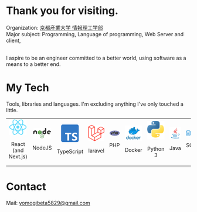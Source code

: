 <h1>Thank you for visiting. </h1>
Organization: <a href="https://www.kyoto-su.ac.jp/faculty/ise/"  target="_blank" rel="noopener noreferrer">京都産業大学 情報理工学部</a>  
<br />
Major subject: Programming, Language of programming, Web Server and client,
<br />
<br />
<p>
	I aspire to be an engineer committed to a better world, using software as a means to a better end.
</p>
<h1>My Tech</h1>
<p >Tools, libraries and languages. I'm excluding anything I've only touched a little.</p>

<table>
  <tr >
    <td align="center" width="96">
        <a href="#YomogiBeta">
            <img src="./images/react-logo.png" width="48px" alt="react-logo" />
        </a>
				<p>React (and Next.js)</p>
    </td>
    <td align="center" width="96">
    <a href="#YomogiBeta">
        <img src="./images/nodejs-logo.png" width="48px" alt="Typescript-logo" />
    </a>
				<p>NodeJS</p>
    </td>
    <td align="center" width="96">
    <a href="#YomogiBeta">
        <img src="./images/typescript-logo.png" width="48px" alt="Typescript-logo" />
    </a>
				<p>TypeScript</p>
    </td>
    <td align="center" width="96">
    <a href="#YomogiBeta">
        <img src="./images/laravel-logo.png" width="48px" alt="Typescript-logo" />
    </a>
				<p>laravel</p>
    </td>
    <td align="center" width="96">
    <a href="#YomogiBeta">
        <img src="./images/php-logo.png" width="48px" alt="Typescript-logo" />
      </a>
				<p>PHP</p>
    </td>
    <td align="center" width="96">
    <a href="#YomogiBeta">
        <img src="./images/docker-logo.png" width="48px" alt="Typescript-logo" />
    </a>
				<p>Docker</p>
    </td>
    <td align="center" width="96">
    <a href="#YomogiBeta">
        <img src="./images/python-logo.png" width="48px" alt="Typescript-logo" />
    </a>
				<p>Python 3</p>
    </td>
    <td align="center" width="96">
    <a href="#YomogiBeta">
        <img src="./images/java-logo.png" width="48px" alt="Typescript-logo" />
    </a>
				<p>Java</p>
    </td>
    <td align="center" width="96">
    <a href="#YomogiBeta">
        <img src="./images/sql-logo.png" width="48px" alt="Typescript-logo" />
    </a>
				<p>SQL</p>
    </td>
    <td align="center" width="96">
    <a href="#YomogiBeta">
        <img src="./images/flutter-logo.png" width="48px" alt="Typescript-logo" />
    </a>
				<p>Flutter</p>
    </td>
    <td align="center" width="96">
    <a href="#YomogiBeta">
        <img src="./images/ubuntu-logo.png" width="48px" alt="Typescript-logo" />
    </a>
				<p>Ubuntu</p>
    </td>
  </tr>
</table>

<h1>Contact</h1>
Mail: <a href="mailto:yomogibeta5829@gmail.com">yomogibeta5829@gmail.com</a>
